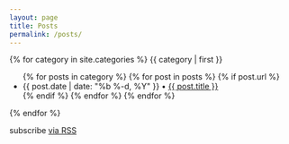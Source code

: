 ```yaml
---
layout: page
title: Posts
permalink: /posts/
---
```


{% for category in site.categories %}
  <span class="post-page-header">{{ category | first }}</span>
  <ul class="post-page-list">
  {% for posts in category %}
    {% for post in posts %}
      {% if post.url %}
      <li>
        <span class="post-page-meta">{{ post.date | date: "%b %-d, %Y"  }} • </span><a class="post-page-link" href="{{ post.url | prepend: site.baseurl }}">{{ post.title }}</a>
      </li>
      {% endif %}
    {% endfor %}
  {% endfor %}
  </ul>
{% endfor %}
<p class="rss-subscribe">subscribe <a href="{{ "/feed.xml" | prepend: site.baseurl }}">via RSS</a></p>